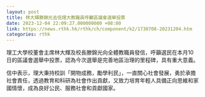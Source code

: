 ```yaml
---
layout: post
title: 林大輝滕錦光去信理大教職員呼籲區議會選舉投票
date: 2023-12-04 22:09:27.000000000 +08:00
link: https://news.rthk.hk/rthk/ch/component/k2/1730708-20231204.htm
categories: rthk
---
```


理工大學校董會主席林大輝及校長滕錦光向全體教職員發信，呼籲選民在本月10日的區議會選舉中投票，認為今次選舉是完善地區治理的里程碑，具有重大意義。

信中表示，理大秉持校訓「開物成務，勵學利民」，一直關心社會發展，勇於承擔社會責任，透過教育和科研為社會作出貢獻，又致力培育年輕人具備正向思維和家國情懷，成為良好公民、服務社會和貢獻國家。
